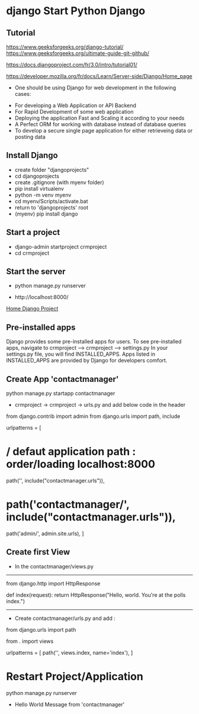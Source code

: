 # django Start  Python  Django 

 ## Tutorial
 https://www.geeksforgeeks.org/django-tutorial/
 https://www.geeksforgeeks.org/ultimate-guide-git-github/

 https://docs.djangoproject.com/fr/3.0/intro/tutorial01/

 https://developer.mozilla.org/fr/docs/Learn/Server-side/Django/Home_page
 
 * One should be using Django for web development in the following cases:
- For developing a Web Application or API Backend
- For Rapid Development of some web application
- Deploying the application Fast and Scaling it according to your needs
- A Perfect ORM for working with database instead of database queries
- To develop a secure single page application for either retrieveing data or posting data

## Install  Django
- create folder "djangoprojects"
-  cd djangoprojects
- create  .gitignore  (with myenv folder)
- pip install virtualenv
- python -m venv  myenv
- cd myenv/Scripts/activate.bat
- return to 'djangoprojects' root
- (myenv) pip install django

## Start a project
- django-admin startproject crmproject
- cd crmproject

## Start the server
- python manage.py runserver

- http://localhost:8000/

[Home Django Project ](http://url/to/img.png)

## Pre-installed apps
Django provides some pre-installed apps for users. To see pre-installed apps, navigate to crmproject –> crmproject –> settings.py
In your settings.py file, you will find INSTALLED_APPS. Apps listed in INSTALLED_APPS are provided by Django for developers comfort.

## Create App 'contactmanager'
python manage.py startapp contactmanager


*  crmproject -> crmproject -> urls.py and add below code in the header


from django.contrib import admin
from django.urls import path, include

urlpatterns = [
   # / defaut application path : order/loading localhost:8000
   path('', include("contactmanager.urls")), 
   #  path('contactmanager/', include("contactmanager.urls")), 
   path('admin/', admin.site.urls),
]

## Create first View

* In the  contactmanager/views.py 

------------
from django.http import HttpResponse


def index(request):
    return HttpResponse("Hello, world. You're at the polls index.")


------------

* Create  contactmanager/urls.py and  add :

from django.urls import path

from . import views

urlpatterns = [
    path('', views.index, name='index'),
]


# Restart  Project/Application

python manage.py runserver

- Hello World Message from 'contactmanager'
